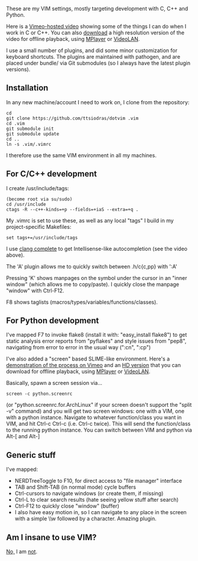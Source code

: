 
These are my VIM settings, mostly targeting development with C, C++ and Python.

Here is a [Vimeo-hosted video](http://vimeo.com/37875339) showing some of
the things I can do when I work in C or C++. You can also
[download](http://www.mediafire.com/file/ge1imhbivswsixr/Vim.C.and.C++.flv)
a high resolution version of the video for offline playback, using
[MPlayer](http://www.mplayerhq.hu) or [VideoLAN](http://www.videolan.org/).

I use a small number of plugins, and did some minor customization for
keyboard shortcuts. The plugins are maintained with pathogen, and
are placed under bundle/ via Git submodules (so I always have the latest
plugin versions).

Installation
-------------

In any new machine/account I need to work on, I clone from the repository:

    cd
    git clone https://github.com/ttsiodras/dotvim .vim
    cd .vim
    git submodule init
    git submodule update
    cd ..
    ln -s .vim/.vimrc

I therefore use the same VIM environment in all my machines.

For C/C++ development
---------------------

I create /usr/include/tags:

    (become root via su/sudo)
    cd /usr/include
    ctags -R --c++-kinds=+p --fields=+iaS --extra=+q .

My .vimrc is set to use these, as well as any local "tags" I build
in my project-specific Makefiles:

    set tags+=/usr/include/tags

I use [clang complete](http://www.vim.org/scripts/script.php?script_id=3302)
  to get Intellisense-like autocompletion (see the video above).

The 'A' plugin allows me to quickly switch between .h/c{c,pp} with ':A'

Pressing 'K' shows manpages on the symbol under the cursor in an "inner window"
(which allows me to copy/paste). I quickly close the manpage "window" with Ctrl-F12.

F8 shows taglists (macros/types/variables/functions/classes).

For Python development
----------------------

I've mapped F7 to invoke flake8 (install it with: "easy\_install flake8") to get
static analysis error reports from "pyflakes" and style issues from "pep8", navigating
from error to error in the usual way (":cn", ":cp")

I've also added a "screen" based SLIME-like environment. Here's a
[demonstration of the process on Vimeo](http://www.vimeo.com/37894593)
and an [HD version](http://www.mediafire.com/file/zz9gpv3095fkizl/Vim.SLIME.flv)
that you can download for offline playback, using [MPlayer](http://www.mplayerhq.hu)
or [VideoLAN](http://www.videolan.org/).


Basically, spawn a screen session via...

    screen -c python.screenrc

(or "python.screenrc.for.ArchLinux" if your screen doesn't support the "split -v"
command) and you will get two screen windows: one with a VIM, one with a python
instance. Navigate to whatever function/class you want in VIM, and hit Ctrl-c Ctrl-c
(i.e. Ctrl-c twice). This will send the function/class to the running python instance.
You can switch between VIM and python via Alt-[ and Alt-]

Generic stuff
-------------

I've mapped:

- NERDTreeToggle to F10, for direct access to "file manager" interface
- TAB and Shift-TAB (in normal mode) cycle buffers
- Ctrl-cursors to navigate windows (or create them, if missing)
- Ctrl-L to clear search results (hate seeing yellow stuff after search)
- Ctrl-F12 to quickly close "window" (buffer)
- I also have easy motion in, so I can navigate to any place in the screen
  with a simple \\\\w followed by a character. Amazing plugin.

Am I insane to use VIM?
-----------------------
[No,](http://www.viemu.com/a-why-vi-vim.html) I am [not](http://users.softlab.ntua.gr/~ttsiod/vim.html).
